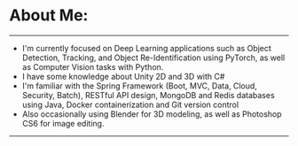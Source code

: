 
# About Me:
---
- I'm currently focused on Deep Learning applications such as Object Detection, Tracking, and Object Re-Identification using PyTorch, as well as Computer Vision tasks with Python.
- I have some knowledge about Unity 2D and 3D with C#
- I'm familiar with the Spring Framework (Boot, MVC, Data, Cloud, Security, Batch), RESTful API design, MongoDB and Redis databases using Java, Docker containerization and Git version control
- Also occasionally using Blender for 3D modeling, as well as Photoshop CS6 for image editing.
---
